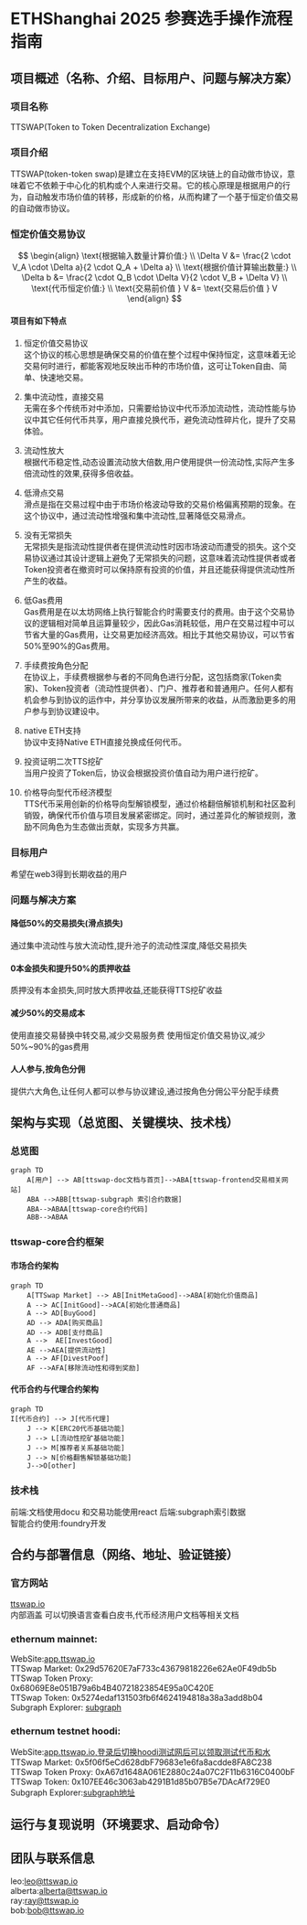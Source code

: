 # ETHShanghai 2025 参赛选手操作流程指南
## 项目概述（名称、介绍、目标用户、问题与解决方案）
### 项目名称  
TTSWAP(Token to Token Decentralization Exchange)
### 项目介绍
TTSWAP(token-token swap)是建立在支持EVM的区块链上的自动做市协议，意味着它不依赖于中心化的机构或个人来进行交易。它的核心原理是根据用户的行为，自动触发市场价值的转移，形成新的价格，从而构建了一个基于恒定价值交易的自动做市协议。  
### 恒定价值交易协议

$$
\begin{align}
\text{根据输入数量计算价值:}  \\
\Delta V &= \frac{2 \cdot V_A \cdot \Delta a}{2 \cdot Q_A + \Delta a}  \\
\text{根据价值计算输出数量:}  \\
\Delta b &= \frac{2 \cdot Q_B \cdot \Delta V}{2 \cdot V_B + \Delta V}  \\
\text{代币恒定价值:}  \\
\text{交易前价值 } V &= \text{交易后价值 } V
\end{align}
$$

#### 项目有如下特点

1. 恒定价值交易协议  
  这个协议的核心思想是确保交易的价值在整个过程中保持恒定，这意味着无论交易何时进行，都能客观地反映出币种的市场价值，这可让Token自由、简单、快速地交易。

1. 集中流动性，直接交易  
无需在多个传统币对中添加，只需要给协议中代币添加流动性，流动性能与协议中其它任何代币共享，用户直接兑换代币，避免流动性碎片化，提升了交易体验。

1. 流动性放大  
  根据代币稳定性,动态设置流动放大倍数,用户使用提供一份流动性,实际产生多倍流动性的效果,获得多倍收益。

1. 低滑点交易  
  滑点是指在交易过程中由于市场价格波动导致的交易价格偏离预期的现象。在这个协议中，通过流动性增强和集中流动性,显著降低交易滑点。

1. 没有无常损失  
  无常损失是指流动性提供者在提供流动性时因市场波动而遭受的损失。这个交易协议通过其设计逻辑上避免了无常损失的问题，这意味着流动性提供者或者Token投资者在撤资时可以保持原有投资的价值，并且还能获得提供流动性所产生的收益。

1. 低Gas费用  
  Gas费用是在以太坊网络上执行智能合约时需要支付的费用。由于这个交易协议的逻辑相对简单且运算量较少，因此Gas消耗较低，用户在交易过程中可以节省大量的Gas费用，让交易更加经济高效。相比于其他交易协议，可以节省50%至90%的Gas费用。

1. 手续费按角色分配  
  在协议上，手续费根据参与者的不同角色进行分配，这包括商家(Token卖家)、Token投资者（流动性提供者）、门户、推荐者和普通用户。任何人都有机会参与到协议的运作中，并分享协议发展所带来的收益，从而激励更多的用户参与到协议建设中。

1. native ETH支持  
  协议中支持Native ETH直接兑换成任何代币。

1. 投资证明二次TTS挖矿  
  当用户投资了Token后，协议会根据投资价值自动为用户进行挖矿。

1. 价格导向型代币经济模型  
  TTS代币采用创新的价格导向型解锁模型，通过价格翻倍解锁机制和社区盈利销毁，确保代币价值与项目发展紧密绑定。同时，通过差异化的解锁规则，激励不同角色为生态做出贡献，实现多方共赢。  
### 目标用户  
希望在web3得到长期收益的用户  
### 问题与解决方案  
#### 降低50%的交易损失(滑点损失)
通过集中流动性与放大流动性,提升池子的流动性深度,降低交易损失
#### 0本金损失和提升50%的质押收益
质押没有本金损失,同时放大质押收益,还能获得TTS挖矿收益
#### 减少50%的交易成本
使用直接交易替换中转交易,减少交易服务费
使用恒定价值交易协议,减少50%~90%的gas费用
#### 人人参与,按角色分佣
提供六大角色,让任何人都可以参与协议建设,通过按角色分佣公平分配手续费

## 架构与实现（总览图、关键模块、技术栈）
### 总览图
```mermaid
graph TD
    A[用户] --> AB[ttswap-doc文档与首页]-->ABA[ttswap-frontend交易相关网站]
    ABA -->ABB[ttswap-subgraph 索引合约数据]
    ABA-->ABAA[ttswap-core合约代码]
    ABB-->ABAA
```
### ttswap-core合约框架
#### 市场合约架构
```mermaid
graph TD
    A[TTSwap Market] --> AB[InitMetaGood]-->ABA[初始化价值商品]
    A --> AC[InitGood]-->ACA[初始化普通商品]
    A --> AD[BuyGood]
    AD --> ADA[购买商品]
    AD --> ADB[支付商品]
    A -->  AE[InvestGood]
    AE -->AEA[提供流动性]
    A --> AF[DivestPoof]
    AF -->AFA[移除流动性和得到奖励]
```
#### 代币合约与代理合约架构
```mermaid
graph TD
I[代币合约] --> J[代币代理]
    J --> K[ERC20代币基础功能]
    J --> L[流动性挖矿基础功能]
    J --> M[推荐者关系基础功能]
    J --> N[价格翻售解锁基础功能]
    J-->O[other]
```
### 技术栈
前端:文档使用docu 和交易功能使用react
后端:subgraph索引数据  
智能合约使用:foundry开发  
## 合约与部署信息（网络、地址、验证链接）
### 官方网站
[ttswap.io](https://ttswap.io)  
内部涵盖 可以切换语言查看白皮书,代币经济用户文档等相关文档  

### ethernum mainnet:  
WebSite:[app.ttswap.io](https://app.ttswap.io)  
TTSwap Market: 0x29d57620E7aF733c43679818226e62Ae0F49db5b  
TTSwap Token Proxy: 0x68069E8e051B79a6b4B40721823854E95a0C420E  
TTSwap Token: 0x5274edaf131503fb6f4624194818a38a3add8b04  
Subgraph Explorer: [subgraph](https://api.studio.thegraph.com/query/1685388/ttswap-ethereum/version/latest)  

### ethernum testnet hoodi:
WebSite:[app.ttswap.io,登录后切换hoodi测试网后可以领取测试代币和水](https://app.ttswap.io)  
TTSwap Market: 0x5f06f5eCd628dbF79683e1e6fa8acdde8FA8C238  
TTSwap Token Proxy: 0xA67d1648A061E2880c24a07C2F11b6316C0400bF  
TTSwap Token: 0x107EE46c3063ab4291B1d85b07B5e7DAcAf729E0  
Subgraph Explorer:[subgraph地址](https://thegraph.com/studio/subgraph/ttswap/endpoints/)  

## 运行与复现说明（环境要求、启动命令）


## 团队与联系信息
leo:[leo@ttswap.io](leo@ttswap.io)  
alberta:[alberta@ttswap.io](alberta@ttswap.io)  
ray:[ray@ttswap.io](ray@ttswap.io)  
bob:[bob@ttswap.io](bob@ttswap.io)      